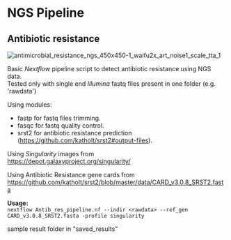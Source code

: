 # NGS Pipeline
## Antibiotic resistance

![antimicrobial_resistance_ngs_450x450-1_waifu2x_art_noise1_scale_tta_1](https://user-images.githubusercontent.com/77884788/201693487-589f5b56-a865-415d-8d7d-4b4374f40c5e.png)

Basic *Nextflow* pipeline script to detect antibiotic resistance using NGS data.  
Tested only with single end *Illumina* fastq files present in one folder (e.g. 'rawdata')

Using modules:  
- fastp for fastq files trimming.
- fasqc for fastq quality control.
- srst2 for antibiotic resistance prediction (https://github.com/katholt/srst2#output-files).
    

Using *Singularity* images from  
https://depot.galaxyproject.org/singularity/


Using Antibiotic Resistance gene cards from  
https://github.com/katholt/srst2/blob/master/data/CARD_v3.0.8_SRST2.fasta


**Usage:**  
`nextflow Antib_res_pipeline.nf --indir <rawdata> --ref_gen CARD_v3.0.8_SRST2.fasta -profile singularity`

sample result folder in "saved_results"
